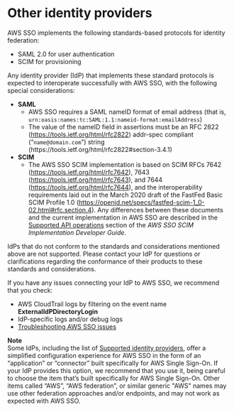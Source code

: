# Other identity providers<a name="other-idps"></a>

AWS SSO implements the following standards\-based protocols for identity federation:
+ SAML 2\.0 for user authentication
+ SCIM for provisioning

Any identity provider \(IdP\) that implements these standard protocols is expected to interoperate successfully with AWS SSO, with the following special considerations:
+ **SAML**
  + AWS SSO requires a SAML nameID format of email address \(that is, `urn:oasis:names:tc:SAML:1.1:nameid-format:emailAddress`\)
  + The value of the nameID field in assertions must be an RFC 2822 \([https://tools\.ietf\.org/html/rfc2822](https://tools.ietf.org/html/rfc2822)\) addr\-spec compliant \(“`name@domain.com`”\) string \(https://tools\.ietf\.org/html/rfc2822\#section\-3\.4\.1\)
+ **SCIM**
  + The AWS SSO SCIM implementation is based on SCIM RFCs 7642 \([https://tools\.ietf\.org/html/rfc7642](https://tools.ietf.org/html/rfc7642)\), 7643 \([https://tools\.ietf\.org/html/rfc7643](https://tools.ietf.org/html/rfc7643)\), and 7644 \([https://tools\.ietf\.org/html/rfc7644](https://tools.ietf.org/html/rfc7644)\), and the interoperability requirements laid out in the March 2020 draft of the FastFed Basic SCIM Profile 1\.0 \([https://openid\.net/specs/fastfed\-scim\-1\_0\-02\.html\#rfc\.section\.4](https://openid.net/specs/fastfed-scim-1_0-02.html#rfc.section.4)\)\. Any differences between these documents and the current implementation in AWS SSO are described in the [Supported API operations](https://docs.aws.amazon.com/singlesignon/latest/developerguide/supported-apis.html) section of the *AWS SSO SCIM Implementation Developer Guide*\.

IdPs that do not conform to the standards and considerations mentioned above are not supported\. Please contact your IdP for questions or clarifications regarding the conformance of their products to these standards and considerations\.

If you have any issues connecting your IdP to AWS SSO, we recommend that you check:
+ AWS CloudTrail logs by filtering on the event name **ExternalIdPDirectoryLogin**
+ IdP\-specific logs and/or debug logs
+ [Troubleshooting AWS SSO issues](troubleshooting.md)

**Note**  
Some IdPs, including the list of [Supported identity providers](supported-idps.md), offer a simplified configuration experience for AWS SSO in the form of an “application” or “connector” built specifically for AWS Single Sign\-On\. If your IdP provides this option, we recommend that you use it, being careful to choose the item that’s built specifically for AWS Single Sign\-On\. Other items called “AWS”, “AWS federation”, or similar generic "AWS" names may use other federation approaches and/or endpoints, and may not work as expected with AWS SSO\.